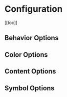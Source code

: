 # Configuration

[[toc]]

<ResetOptionsComponent/>

## Behavior Options

<OptionsConfigurationComponent group="behavior"/>

## Color Options

<OptionsConfigurationComponent group="color"/>

## Content Options

<OptionsConfigurationComponent group="content"/>

## Symbol Options

<OptionsConfigurationComponent group="symbol"/>

<ResetOptionsComponent/>

<ConfigComponent/>
